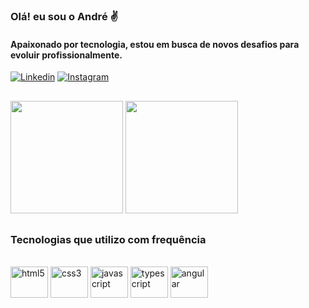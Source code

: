 ### Olá! eu sou o André ✌️
#### Apaixonado por tecnologia, estou em busca de novos desafios para evoluir profissionalmente.

[![Linkedin](https://img.shields.io/badge/LinkedIn-0077B5?style=for-the-badge&logo=linkedin&logoColor=white)](https://linkedin.com/in/andrehenriquepereira/)
[![Instagram](https://img.shields.io/badge/Instagram-E4405F?style=for-the-badge&logo=instagram&logoColor=white)](https://www.instagram.com/_an_dreeh/)

##

<div>
    <img height="180em" src="https://github-readme-stats.vercel.app/api?username=DevAHP&show_icons=true&theme=dark"/>
    <img height="180em" src="https://github-readme-stats.vercel.app/api/top-langs/?username=DevAHP&langs_count=8&theme=dark"/>
</div>

##

### Tecnologias que utilizo com frequência

<div style="display: inline_block"><br/>
    <img width="60" height="50" src="https://cdn.jsdelivr.net/gh/devicons/devicon/icons/html5/html5-plain.svg" alt="html5" align="center">
    <img width="60" height="50" src="https://cdn.jsdelivr.net/gh/devicons/devicon/icons/css3/css3-plain.svg" alt="css3" align="center">
    <img width="60" height="50" src="https://cdn.jsdelivr.net/gh/devicons/devicon/icons/javascript/javascript-plain.svg" alt="javascript" align="center">
    <img width="60" height="50" src="https://cdn.jsdelivr.net/gh/devicons/devicon/icons/typescript/typescript-plain.svg" alt="typescript" align="center">
    <img width="60" height="50" src="https://cdn.jsdelivr.net/gh/devicons/devicon/icons/angularjs/angularjs-plain.svg" alt="angular" align="center">

</div>
